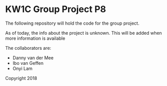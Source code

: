# KW1C Group Project P8

The following repository will hold the code for the group project.

As of today, the info about the project is unknown. This will be added when more information is available

The collaborators are:
- Danny van der Mee
- Ibo van Geffen
- Onyi Lam

Copyright 2018